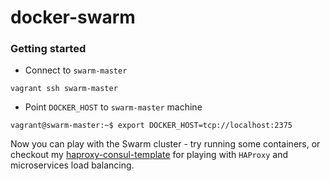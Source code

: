 # docker-swarm

### Getting started
- Connect to `swarm-master`
```
vagrant ssh swarm-master
```

- Point `DOCKER_HOST` to `swarm-master` machine
```console
vagrant@swarm-master:~$ export DOCKER_HOST=tcp://localhost:2375
```

Now you can play with the Swarm cluster - try running some containers, or checkout my [haproxy-consul-template](https://github.com/gnhuy91/haproxy-consul-template) for playing with `HAProxy` and microservices load balancing.
